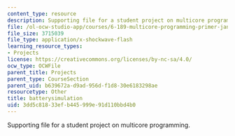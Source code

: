 ```yaml
---
content_type: resource
description: Supporting file for a student project on multicore programming.
file: /ol-ocw-studio-app/courses/6-189-multicore-programming-primer-january-iap-2007/3dd5c81833efb445999e91d110bbd4b0_batterysimulation.swf
file_size: 3715039
file_type: application/x-shockwave-flash
learning_resource_types:
- Projects
license: https://creativecommons.org/licenses/by-nc-sa/4.0/
ocw_type: OCWFile
parent_title: Projects
parent_type: CourseSection
parent_uid: b639672a-d9ad-956d-f1d8-30e6183298ae
resourcetype: Other
title: batterysimulation
uid: 3dd5c818-33ef-b445-999e-91d110bbd4b0
---
```

Supporting file for a student project on multicore programming.
